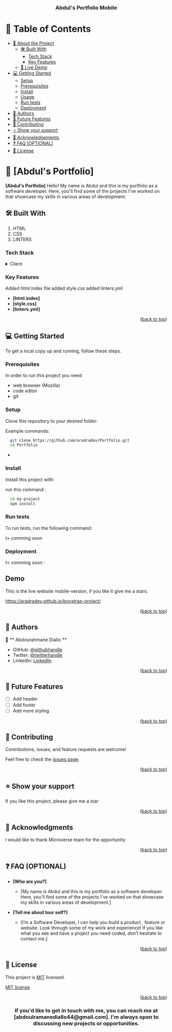 <a name="readme-top"></a>

<div align="center">
 
  <h3><b>Abdul's Portfolio Mobile</b></h3>

</div>



# 📗 Table of Contents

- [📖 About the Project](#about-project)
  - [🛠 Built With](#built-with)
    - [Tech Stack](#tech-stack)
    - [Key Features](#key-features)
  - [🚀 Live Demo](#live-demo)
- [💻 Getting Started](#getting-started)
  - [Setup](#setup)
  - [Prerequisites](#prerequisites)
  - [Install](#install)
  - [Usage](#usage)
  - [Run tests](#run-tests)
  - [Deployment](#triangular_flag_on_post-deployment)
- [👥 Authors](#authors)
- [🔭 Future Features](#future-features)
- [🤝 Contributing](#contributing)
- [⭐️ Show your support](#support)
- [🙏 Acknowledgements](#acknowledgements)
- [❓ FAQ (OPTIONAL)](#faq)
- [📝 License](#license)



# 📖 [Abdul's Portfolio] <a name="setting Up a linters"></a>


**[Abdul's Portfolio]** Hello! My name is Abdul and this is my portfolio as a software developer. Here, you'll find some of the projects I've worked on that showcase my skills in various areas of development.

## 🛠 Built With <a name="built-with"></a>

1. HTML
2. CSS
3. LINTERS

### Tech Stack <a name="tech-stack"></a>


<details>
  <summary>Client</summary>
  <ul>
    <li><a href="https://reactjs.org/">html</a></li>
    <li><a href="https://reactjs.org/">css</a></li>
    
  </ul>
</details>



### Key Features <a name="key-features"></a>

Added html.index file
added style.css
added linters.yml

- **[html.index]**
- **[style.css]**
- **[linters.yml]**

<p align="right">(<a href="#readme-top">back to top</a>)</p>


## 💻 Getting Started <a name="getting-started"></a>



To get a local copy up and running, follow these steps.

### Prerequisites

In order to run this project you need:

- web browser (Mozilla)
- code editor
- git


### Setup


Clone this repository to your desired folder:


Example commands:

```sh
  git clone https://github.com/aradradev/Portfolio.git
  cd Portfolio
```
-

### Install

Install this project with:


run this command  :

```sh
  cd my-project
  npm install
```

### Run tests

To run tests, run the following command:

t> comming soon




### Deployment

t> comming soon   :

## Demo

This is the live website mobile-version, if you like it give me a stars:

 https://aradradev.github.io/boostrap-project/



<p align="right">(<a href="#readme-top">back to top</a>)</p>



## 👥 Authors <a name="authors"></a>



👤 ** Abdourahmane Diallo **

- GitHub: [@githubhandle](https://github.com/aradradev)
- Twitter: [@twitterhandle](https://twitter.com/Abdoul_2023)
- LinkedIn: [LinkedIn](https://www.linkedin.com/in/abdoul-ramane-diallo-15b2a2262/)

<p align="right">(<a href="#readme-top">back to top</a>)</p>



## 🔭 Future Features <a name="future-features"></a>


- [ ] Add header
- [ ] Add footer
- [ ] Add more styling

<p align="right">(<a href="#readme-top">back to top</a>)</p>



## 🤝 Contributing <a name="contributing"></a>

Contributions, issues, and feature requests are welcome!

Feel free to check the [issues page](../../issues/).

<p align="right">(<a href="#readme-top">back to top</a>)</p>


## ⭐️ Show your support <a name="support"></a>



If you like this project, please give me a star

<p align="right">(<a href="#readme-top">back to top</a>)</p>


## 🙏 Acknowledgments <a name="acknowledgements"></a>


I would like to thank Microverse team for the opportunity

<p align="right">(<a href="#readme-top">back to top</a>)</p>



## ❓ FAQ (OPTIONAL) <a name="faq"></a>


- **[Who are you?]**

  - [My name is Abdul and this is my portfolio as a software developer. Here, you'll find some of the projects I've worked on that showcase my skills in various areas of development.]

- **[Tell me about tour self?]**

  - [I’m a Software Developer, I can help you build a product , feature or website. Look through some of my work and experience! If you like what you see and have a project you need coded, don’t hesitate to contact me.]

<p align="right">(<a href="#readme-top">back to top</a>)</p>


## 📝 License <a name="license"></a>

This project is [MIT](./LICENSE) licensed.

[MIT license](https://github.com/aradradev/Hello-microverse/blob/add-license-1/Licence) 

<p align="right">(<a href="#readme-top">back to top</a>)</p>
<a name="readme-top"></a>

<div align="center">
 
  <h3><b>If you'd like to get in touch with me, you can reach me at [abdoulramanediallo44@gmail.com]. I'm always open to discussing new projects or opportunities.</b></h3>

</div>




